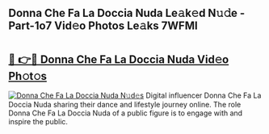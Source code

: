 ## Donna Che Fa La Doccia Nuda Le𝚊k𝚎d N𝚞𝚍e - Part-1o7 Vid𝚎o Photos Le𝚊ks 7WFMI

# <h2><a href="http://fbezly.evod.top/?m=Donna+Che+Fa+La+Doccia+Nuda">🔗 👉🔴 Donna Che Fa La Doccia Nuda Vid𝚎o Ph𝚘t𝚘s</a></h2>

[![Donna Che Fa La Doccia Nuda N𝚞d𝚎s](https://i.imgur.com/8V9OHl7.gif)](http://fbezly.evod.top/?m=Donna+Che+Fa+La+Doccia+Nuda)
Digital influencer Donna Che Fa La Doccia Nuda sharing their dance and lifestyle journey online. The role Donna Che Fa La Doccia Nuda of a public figure is to engage with and inspire the public. 
